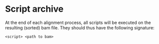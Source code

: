 # Script archive

At the end of each alignment process, all scripts will be executed on the resulting (sorted) bam file. They should thus have the following signature:
```
<script> <path to bam>
```
